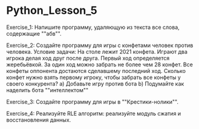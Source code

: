 # Python_Lesson_5
Exercise_1: Напишите программу, удаляющую из текста все слова, содержащие ""абв"".

Exercise_2: Создайте программу для игры с конфетами человек против человека.
Условие задачи: На столе лежит 2021 конфета. Играют два игрока делая ход друг после друга. Первый ход определяется жеребьёвкой. За один ход можно забрать не более чем 28 конфет. Все конфеты оппонента достаются сделавшему последний ход. Сколько конфет нужно взять первому игроку, чтобы забрать все конфеты у своего конкурента?
a) Добавьте игру против бота
b) Подумайте как наделить бота ""интеллектом""

Exercise_3: Создайте программу для игры в ""Крестики-нолики"".

Exercise_4: Реализуйте RLE алгоритм: реализуйте модуль сжатия и восстановления данных.
